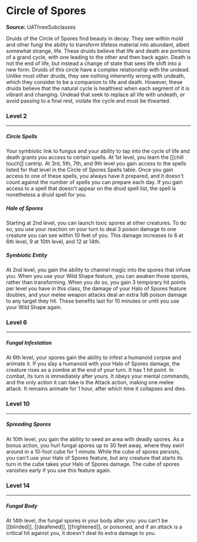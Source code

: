 # Circle of Spores

**Source:** UAThreeSubclasses

Druids of the Circle of Spores find beauty in decay. They see within mold and other fungi the ability to transform lifeless material into abundant, albeit somewhat strange, life. These druids believe that life and death are portions of a grand cycle, with one leading to the other and then back again. Death is not the end of life, but instead a change of state that sees life shift into a new form. Druids of this circle have a complex relationship with the undead. Unlike most other druids, they see nothing inherently wrong with undeath, which they consider to be a companion to life and death. However, these druids believe that the natural cycle is healthiest when each segment of it is vibrant and changing. Undead that seek to replace all life with undeath, or avoid passing to a final rest, violate the cycle and must be thwarted.

### Level 2
---
##### **Circle Spells**
Your symbiotic link to fungus and your ability to tap into the cycle of life and death grants you access to certain spells. At 1st level, you learn the [[chill touch]] cantrip. At 3rd, 5th, 7th, and 9th level you gain access to the spells listed for that level in the Circle of Spores Spells table.
Once you gain access to one of these spells, you always have it prepared, and it doesn't count against the number of spells you can prepare each day. If you gain access to a spell that doesn't appear on the druid spell list, the spell is nonetheless a druid spell for you.

##### **Halo of Spores**
Starting at 2nd level, you can launch toxic spores at other creatures. To do so, you use your reaction on your turn to deal 3 poison damage to one creature you can see within 10 feet of you. This damage increases to 6 at 6th level, 9 at 10th level, and 12 at 14th.

##### **Symbiotic Entity**
At 2nd level, you gain the ability to channel magic into the spores that infuse you.
When you use your Wild Shape feature, you can awaken those spores, rather than transforming. When you do so, you gain 3 temporary hit points per level you have in this class, the damage of your Halo of Spores feature doubles, and your melee weapon attacks deal an extra 1d6 poison damage to any target they hit. These benefits last for 10 minutes or until you use your Wild Shape again.

### Level 6
---
##### **Fungal Infestation**
At 6th level, your spores gain the ability to infest a humanoid corpse and animate it.
If you slay a humanoid with your Halo of Spores damage, the creature rises as a zombie at the end of your turn. It has 1 hit point. In combat, its turn is immediately after yours. It obeys your mental commands, and the only action it can take is the Attack action, making one melee attack. It remains animate for 1 hour, after which time it collapses and dies.

### Level 10
---
##### **Spreading Spores**
At 10th level, you gain the ability to seed an area with deadly spores. As a bonus action, you hurl fungal spores up to 30 feet away, where they swirl around in a 10-foot cube for 1 minute. While the cube of spores persists, you can't use your Halo of Spores feature, but any creature that starts its turn in the cube takes your Halo of Spores damage. The cube of spores vanishes early if you use this feature again.

### Level 14
---
##### **Fungal Body**
At 14th level, the fungal spores in your body alter you: you can't be [[blinded]], [[deafened]], [[frightened]], or poisoned, and if an attack is a critical hit against you, it doesn't deal its extra damage to you.